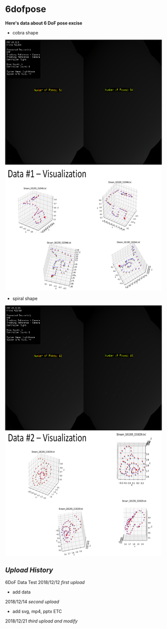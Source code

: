 # 6dofpose


**Here's data about 6 DoF pose excise**


* cobra shape
<img height = "400" src="https://github.com/cosmot0/6dofpose/blob/master/data/Stream_181205_152946_screen.png"/>

<img height = "400" src="https://github.com/cosmot0/6dofpose/blob/master/capture/pose1.png"/>



* spiral shape
<img height = "400" src="https://github.com/cosmot0/6dofpose/blob/master/data/Stream_181205_153029_screen.png"/>

<img height = "400" src="https://github.com/cosmot0/6dofpose/blob/master/capture/pose2.png"/>



## *Upload History*


6DoF Data Test 2018/12/12 *first upload*

* add data

2018/12/14 *second upload*

* add svg, mp4, pptx ETC

2018/12/21 *third upload and modify*
